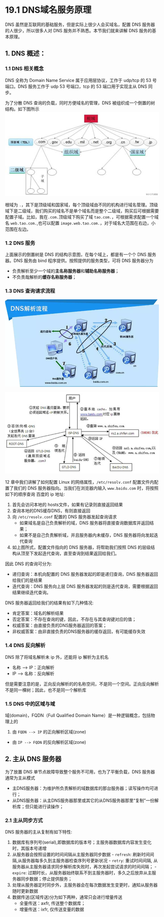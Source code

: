 # 19.1 DNS域名服务原理
DNS 虽然是互联网的基础服务，但是实际上很少人会买域名，配置 DNS 服务器的人很少，所以很多人对 DNS 服务并不熟悉。本节我们就来讲解 DNS 服务的基本原理。

## 1. DNS 概述：
### 1.1 DNS 相关概念
DNS 全称为 Domain Name Service 属于应用层协议，工作于 udp/tcp 的 53 号端口。DNS 服务工作于 udp 53 号端口，tcp 的 53 端口用于实现主从 DNS 同步。

为了分散 DNS 查询的负载，同时方便域名的管理，DNS 被组织成一个倒置的树结构。如下图所示
![DNS](../images/19/dns_level.jpg)

根域为 `.`，其下是顶级域和国家域，每个顶级域由不同的机构进行域名管理。顶级域下是二级域，我们购买的域名不是单个域名而是整个二级域，购买后可根据需要配置子域。比如，我在`.com.`顶级域下购买了域 `tao.com.`，可根据需求配置一个域名 `web.tao.com.`,也可以配置 `image.web.tao.com.`，对于域名大范围在右边，小范围在左边。

### 1.2 DNS 服务
上面展示的倒置树是 DNS 的结构示意图，在每个域上，都是有一个个 DNS 服务器。DNS 服务由 bind 程序提供。按照提供的服务类型，可将 DNS 服务器分为
- 负责解析至少一个域的**主名称服务器**和**辅助名称服务器**；
- 不负责哉解析的**缓存名称服务器**；

### 1.3 DNS 查询请求流程
![DNS_PARSE](../images/19/dns_parse1.jpg)

![DNS_PARSE](../images/19/dns_parse.jpg)

12 章中我们讲解了如何配置 Linux 的网络属性，`/etc/resolv.conf` 配置文件内配置了我们的 DNS 服务器指向。当我们在浏览器内输入 `www.baidu.com` 时，将按照如下的顺序查询 百度的 ip 地址:
1. 首先会访问本地的 hosts文件，如果有记录则直接返回结果
2. 查询本地的DNS缓存DNS，有则直接返回
3. 向 `/etc/resolv.conf` 配置的 DNS 服务器发起查询请求
	- 如果域名是自己负责解析的域，DNS 服务器将直接查询数据库并返回结果；
	- 如果不是自己负责解析域，并且服务器内未缓存，DNS 服务器将向发起迭代查询
4. 如上图所式，配置文件指向的 DNS 服务器，将帮助我们按照 DNS 的层级结构从顶至下发起迭代查询，直至查询到结果返回给我们。

因此 DNS 的查询可分为:
- 递归查询：本机向配置的 DNS 服务器发起的即是递归查询，DNS 服务器返回给我们的是结果
- 迭代查询：DNS 服务向上层 DNS 服务器发起的则是迭代查询，需要根据返回结果继续迭代查询。

DNS 服务器返回给我们的结果有如下几种情况:
- 肯定答案：域名的解析结果
- 否定答案：不存在查询的键，因此，不存在与其查询键对应的值；
- 权威答案：由直接负责的DNS服务器返回的答案；
- 非权威答案：由非直接负责的DNS服务器的缓存返回，有可能缓存失效


### 1.4 DNS 反向解析
DNS 除了将域名解析未 ip 外，还能将 ip 解析为主机名
- 名称 --> IP：正向解析
- IP --> 名称：反向解析

但是需要注意的是，正向反向解析的的名称空间，不是同一个空间。正向反向解析不是同一棵树；因此，也不是同一个解析库

### 1.5 DNS 中的区域与域
域(domain)，FQDN（Full Qualified Domain Name）是一种逻辑概念，包括物理上的
1. 由 `FQDN --> IP` 的正向解析区域(zone)
- 由 `IP --> FQDN` 的反向解析区域(zone)


## 2. 主从 DNS 服务器
为了放置 DNS 单节点故障导致整个服务不可用，也为了平衡负载，DNS 服务器通常为主从模式
- 主DNS服务器：为维护所负责解析的域数据库的那台服务器；读写操作均可进行；
- 从DNS服务器：从主DNS服务器那里或其它的从DNS服务器那里“复制”一份解析库；但只能进行读操作；

### 2.1 主从同步方式
DNS 服务器的主从复制有如下特性:
1. 数据库有序列号(serial),即数据库的版本号；主服务器数据库内容发生变化时，其版本号递增
2. 从服务器会按照设置的时间间隔从主服务器同步数据
		- `refresh`: 刷新时间间隔,从服务器每多久到主服务器检查序列号更新状况
		- `retry`: 重试时间间隔, 从服务器从主服务器请求同步解析库失败时，再次发起尝试请求的时间间隔；
		- `expire`: 过期时长，从服务器始终联系不到主服务器时，多久之后放弃从主服务器同步数据；停止提供服务；
3. 处理从服务器定时同步外，主服务器会在每次数据发生变更时，通知从服务器随时更新数据
4. 数据传送(区域传送)分为如下两种，通常只会进行增量传送
	- 全量传送：axfr, 传送整个数据库；
	- 增量传送：ixfr, 仅传送变量的数据
